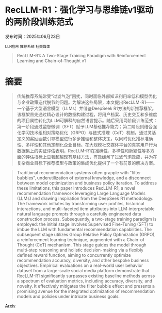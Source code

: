 # RecLLM-R1：强化学习与思维链v1驱动的两阶段训练范式

发布时间：2025年06月23日

`LLM应用` `推荐系统` `社交媒体`

> RecLLM-R1: A Two-Stage Training Paradigm with Reinforcement Learning and Chain-of-Thought v1

# 摘要

> 传统推荐系统常受“过滤气泡”困扰，同时面临外部知识利用率低和模型优化与企业政策迭代脱节的问题。为解决这些局限，本文提出RecLLM-R1——一个基于大型语言模型（LLMs）并借鉴DeepSeek R1方法的新推荐框架。该框架首先通过精心设计的数据构建过程，将用户档案、历史交互和多维度的项目属性转化为LLM可解释的自然语言提示。随后采用两阶段训练范式：第一阶段通过监督微调（SFT）赋予LLM基础推荐能力；第二阶段则结合强化学习技术组相对策略优化（GRPO）与链式推理（CoT）机制，通过灵活定义的奖励函数引导模型进行多步推理和整体决策，以同时优化推荐准确性、多样性和其他定制化企业目标。在大规模社交媒体平台的真实用户行为数据集上的实证评估表明，RecLLM-R1在准确性、多样性和新颖性等多方面的评估指标上显著超越现有基线方法，有效缓解了过滤气泡效应，并为在复杂商业目标下推荐模型与政策的集成优化提供了一个有前景的解决方案。
    

> Traditional recommendation systems often grapple with "filter bubbles", underutilization of external knowledge, and a disconnect between model optimization and business policy iteration. To address these limitations, this paper introduces RecLLM-R1, a novel recommendation framework leveraging Large Language Models (LLMs) and drawing inspiration from the DeepSeek R1 methodology. The framework initiates by transforming user profiles, historical interactions, and multi-faceted item attributes into LLM-interpretable natural language prompts through a carefully engineered data construction process. Subsequently, a two-stage training paradigm is employed: the initial stage involves Supervised Fine-Tuning (SFT) to imbue the LLM with fundamental recommendation capabilities. The subsequent stage utilizes Group Relative Policy Optimization (GRPO), a reinforcement learning technique, augmented with a Chain-of-Thought (CoT) mechanism. This stage guides the model through multi-step reasoning and holistic decision-making via a flexibly defined reward function, aiming to concurrently optimize recommendation accuracy, diversity, and other bespoke business objectives. Empirical evaluations on a real-world user behavior dataset from a large-scale social media platform demonstrate that RecLLM-R1 significantly surpasses existing baseline methods across a spectrum of evaluation metrics, including accuracy, diversity, and novelty. It effectively mitigates the filter bubble effect and presents a promising avenue for the integrated optimization of recommendation models and policies under intricate business goals.

[Arxiv](https://arxiv.org/abs/2506.19235)